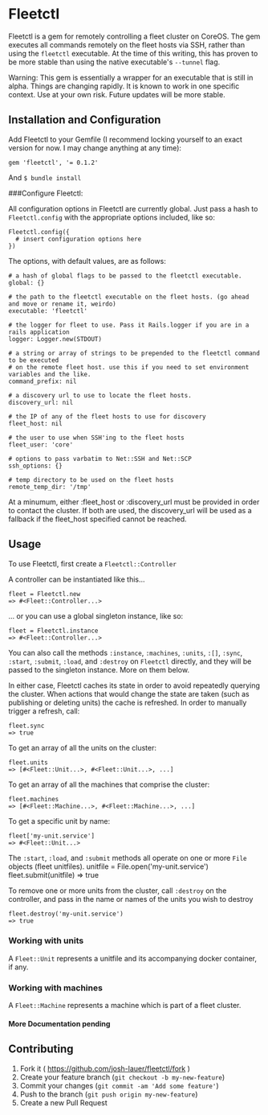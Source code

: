 # Fleetctl

Fleetctl is a gem for remotely controlling a fleet cluster on CoreOS. The gem executes all commands remotely on the fleet hosts via SSH, rather than using the `fleetctl` executable. At the time of this writing, this has proven to be more stable than using the native executable's `--tunnel` flag.

Warning: This gem is essentially a wrapper for an executable that is still in alpha. Things are changing rapidly. It is known to work in one specific context. Use at your own risk. Future updates will be more stable.

## Installation and Configuration

Add Fleetctl to your Gemfile (I recommend locking yourself to an exact version for now. I may change anything at any time):

    gem 'fleetctl', '= 0.1.2'

And `$ bundle install`

###Configure Fleetctl:

All configuration options in Fleetctl are currently global. Just pass a hash to `Fleetctl.config` with the appropriate options included, like so:

    Fleetctl.config({
      # insert configuration options here
    })

The options, with default values, are as follows:

    # a hash of global flags to be passed to the fleetctl executable.
    global: {}

    # the path to the fleetctl executable on the fleet hosts. (go ahead and move or rename it, weirdo)
    executable: 'fleetctl'

    # the logger for fleet to use. Pass it Rails.logger if you are in a rails application
    logger: Logger.new(STDOUT)

    # a string or array of strings to be prepended to the fleetctl command to be executed
    # on the remote fleet host. use this if you need to set environment variables and the like.
    command_prefix: nil

    # a discovery url to use to locate the fleet hosts.
    discovery_url: nil

    # the IP of any of the fleet hosts to use for discovery
    fleet_host: nil

    # the user to use when SSH'ing to the fleet hosts
    fleet_user: 'core'

    # options to pass varbatim to Net::SSH and Net::SCP
    ssh_options: {}

    # temp directory to be used on the fleet hosts
    remote_temp_dir: '/tmp'

At a minumum, either :fleet_host or :discovery_url must be provided in order to contact the cluster. If both are used, the discovery_url will be used as a fallback if the fleet_host specified cannot be reached.

## Usage
To use Fleetctl, first create a `Fleetctl::Controller`

A controller can be instantiated like this...

    fleet = Fleetctl.new
    => #<Fleet::Controller...>

... or you can use a global singleton instance, like so:

    fleet = Fleetctl.instance
    => #<Fleet::Controller...>

You can also call the methods `:instance`, `:machines`, `:units`, `:[]`, `:sync`, `:start`, `:submit`, `:load`, and `:destroy` on `Fleetctl` directly, and they will be passed to the singleton instance. More on them below.

In either case, Fleetctl caches its state in order to avoid repeatedly querying the cluster. When actions that would change the state are taken (such as publishing or deleting units) the cache is refreshed. In order to manually trigger a refresh, call:

    fleet.sync
    => true

To get an array of all the units on the cluster:

    fleet.units
    => [#<Fleet::Unit...>, #<Fleet::Unit...>, ...]

To get an array of all the machines that comprise the cluster:

    fleet.machines
    => [#<Fleet::Machine...>, #<Fleet::Machine...>, ...]

To get a specific unit by name:

    fleet['my-unit.service']
    => #<Fleet::Unit...>

The `:start`, `:load`, and `:submit` methods all operate on one or more `File` objects (fleet unitfiles).
    unitfile = File.open('my-unit.service')
    fleet.submit(unitfile)
    => true

To remove one or more units from the cluster, call `:destroy` on the controller, and pass in the name
or names of the units you wish to destroy

    fleet.destroy('my-unit.service')
    => true

### Working with units

A `Fleet::Unit` represents a unitfile and its accompanying docker container, if any.

### Working with machines

A `Fleet::Machine` represents a machine which is part of a fleet cluster.

#### More Documentation pending

## Contributing

1. Fork it ( https://github.com/josh-lauer/fleetctl/fork )
2. Create your feature branch (`git checkout -b my-new-feature`)
3. Commit your changes (`git commit -am 'Add some feature'`)
4. Push to the branch (`git push origin my-new-feature`)
5. Create a new Pull Request
